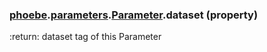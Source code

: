 ### [phoebe](phoebe.md).[parameters](phoebe.parameters.md).[Parameter](phoebe.parameters.Parameter.md).dataset (property)




:return: dataset tag of this Parameter

